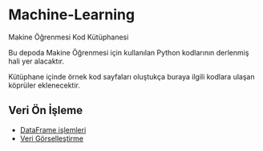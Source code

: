 # Machine-Learning
Makine Öğrenmesi Kod Kütüphanesi

Bu depoda Makine Öğrenmesi için kullanılan Python kodlarının derlenmiş hali yer alacaktır.

Kütüphane içinde örnek kod sayfaları oluştukça buraya ilgili kodlara ulaşan köprüler eklenecektir.

## Veri Ön İşleme
- [DataFrame işlemleri](DataFrame-Operations/DataFrame-Operations.ipynb)
- [Veri Görselleştirme](Data-Visualization/Data-Visualization.ipynb)
